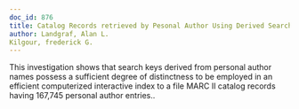 ```yaml
---
doc_id: 876
title: Catalog Records retrieved by Pesonal Author Using Derived Search Keys
author: Landgraf, Alan L.
Kilgour, frederick G.
---
```


This investigation shows that search keys derived from personal author
names possess a sufficient degree of distinctness to be employed in an 
efficient computerized interactive index to a file MARC II catalog records 
having 167,745 personal author entries..